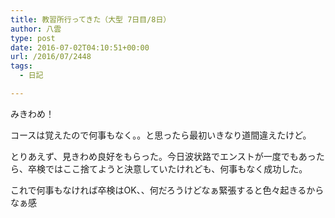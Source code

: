 ```yaml
---
title: 教習所行ってきた（大型 7日目/8日）
author: 八雲
type: post
date: 2016-07-02T04:10:51+00:00
url: /2016/07/2448
tags:
  - 日記

---
```

みきわめ！

コースは覚えたので何事もなく。。と思ったら最初いきなり道間違えたけど。

とりあえず、見きわめ良好をもらった。今日波状路でエンストが一度でもあったら、卒検ではここ捨てようと決意していたけれども、何事もなく成功した。

これで何事もなければ卒検はOK、、何だろうけどなぁ緊張すると色々起きるからなぁ感
